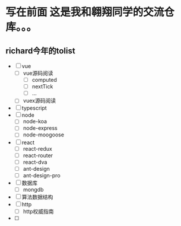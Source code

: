 # 写在前面 这是我和翱翔同学的交流仓库。。。

## richard今年的tolist
- [ ] vue
  - [ ] vue源码阅读
    - [ ] computed
    - [ ] nextTick
    - [ ] ...
  - [ ] vuex源码阅读
- [ ] typescript
- [ ] node
  - [ ] node-koa
  - [ ] node-express
  - [ ] node-moogoose
- [ ] react
  - [ ] react-redux
  - [ ] react-router
  - [ ] react-dva
  - [ ] ant-design
  - [ ] ant-design-pro
- [ ] 数据库
  - [ ] mongdb
- [ ] 算法数据结构
- [ ] http
  - [ ] http权威指南
- [ ] 
